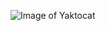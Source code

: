 ![Image of Yaktocat](https://user-images.githubusercontent.com/16610947/101016125-59041500-358e-11eb-9ac5-7ef801ae17cf.jpeg)
